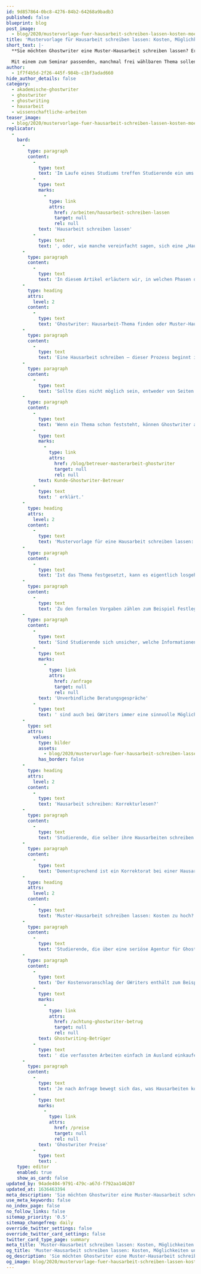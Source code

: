 ```yaml
---
id: 9d857864-0bc8-4276-84b2-64268a9badb3
published: false
blueprint: blog
post_image:
  - blog/2020/mustervorlage-fuer-hausarbeit-schreiben-lassen-kosten-moeglichkeiten-und-ablauf/Mustervorlage-fur-Hausarbeit-schreiben-lassen.JPG
title: 'Mustervorlage für Hausarbeit schreiben lassen: Kosten, Möglichkeiten und Ablauf'
short_text: |-
  **Sie möchten Ghostwriter eine Muster-Hausarbeit schreiben lassen? Erfahren Sie alles über Kosten, Möglichkeiten und den Ablauf bei GWriters!**

  Mit einem zum Seminar passenden, manchmal frei wählbaren Thema sollen Studierende mit einer Hausarbeit zeigen, was sie gelernt haben – und dass sie wissenschaftlich schreiben können. Doch je nachdem, welche Kurse Studierende belegen und wie sie ihr Studium strukturieren, kann es schnell dazu kommen, dass sie pro Semester statt einer bis zu vier Hausarbeiten schreiben müssen. Oft reicht hierfür die Zeit nicht, gerade, wenn Studierende nebenbei jobben. Manchmal ist auch der Leistungsdruck zu groß, eine Krankheit kommt dazwischen oder es gehen schlicht und einfach die Ideen aus. Hierfür gibt es eine Lösung...
author:
  - 1f7f4b5d-2f26-445f-984b-c1bf3adad660
hide_author_details: false
category:
  - akademische-ghostwriter
  - ghostwriter
  - ghostwriting
  - hausarbeit
  - wissenschaftliche-arbeiten
teaser_image:
  - blog/2020/mustervorlage-fuer-hausarbeit-schreiben-lassen-kosten-moeglichkeiten-und-ablauf/Mustervorlage-fur-Hausarbeit-schreiben-lassen.JPG
replicator:
  -
    bard:
      -
        type: paragraph
        content:
          -
            type: text
            text: 'Im Laufe eines Studiums treffen Studierende ein ums andere Mal auf eine bestimmte Prüfungsleistung, die manche vor Herausforderungen stellt: die Hausarbeit. Eine Hausarbeit schreiben bedeutet, eine schriftliche Arbeit zu verfassen, die den Abschluss eines Seminars bildet und im Durchschnitt nicht mehr als fünfzehn Seiten umfasst. Mit einem zum Seminar passenden, manchmal frei wählbaren Thema sollen Studierende mit einer Hausarbeit zeigen, was sie gelernt haben – und dass sie wissenschaftlich schreiben können. Doch je nachdem, welche Kurse Studierende belegen und wie sie ihr Studium strukturieren, kann es schnell dazu kommen, dass sie pro Semester statt einer bis zu vier Hausarbeiten schreiben müssen. Oft reicht hierfür die Zeit nicht, gerade, wenn Studierende nebenbei jobben. Manchmal ist auch der Leistungsdruck zu groß, eine Krankheit kommt dazwischen oder es gehen schlicht und einfach die Ideen aus. Hierfür gibt es eine Lösung: sich von einem Ghostwriter die Mustervorlage für eine '
          -
            type: text
            marks:
              -
                type: link
                attrs:
                  href: /arbeiten/hausarbeit-schreiben-lassen
                  target: null
                  rel: null
            text: 'Hausarbeit schreiben lassen'
          -
            type: text
            text: ', oder, wie manche vereinfacht sagen, sich eine „Hausarbeit kaufen“.'
      -
        type: paragraph
        content:
          -
            type: text
            text: 'In diesem Artikel erläutern wir, in welchen Phasen des Schreibprozesses Studierende, die sich eine Mustervorlage für eine Hausarbeit schreiben lassen wollen, eine solche Unterstützung in Anspruch nehmen können. Neben diesem Schritt, eine „Hausarbeit kaufen“ zu wollen, zeigen wir euch auch noch andere Möglichkeiten auf, sich durch einen Ghostwriter Hilfe zu holen. Und natürlich vergessen wir auch nicht, darauf einzugehen, ob Hilfe bei einer Hausarbeit durch Ghostwriter günstig oder teuer ist oder sein muss.'
      -
        type: heading
        attrs:
          level: 2
        content:
          -
            type: text
            text: 'Ghostwriter: Hausarbeit-Thema finden oder Muster-Hausarbeit schreiben lassen'
      -
        type: paragraph
        content:
          -
            type: text
            text: 'Eine Hausarbeit schreiben – dieser Prozess beginnt immer damit, ein passendes Thema zu finden. Ein geeignetes Thema sollte mit den Schwerpunkten des belegten Seminars korrelieren, zumindest teilweise auf den behandelten Primär- und Sekundärquellen aufbauen und für die wissenschaftliche Theorie neue Forschungsfragen ermöglichen. Es sollte außerdem die Möglichkeit bieten, dass Studierende demonstrieren können, welches Wissen sie sich im Rahmen des Seminars angeeignet haben. Und zu guter Letzt kann es nicht schaden, wenn das Thema die Person, die es gewählt hat, auch noch interessiert. Zur Themenwahl können sich Studierende meist Hilfe und Rat bei den Lehrkräften holen, die das Seminar abgehalten haben.'
      -
        type: paragraph
        content:
          -
            type: text
            text: 'Sollte dies nicht möglich sein, entweder von Seiten der Studierenden oder der Lehrkräfte her, können bei der Hausarbeit Ghostwriter ebenfalls Hilfe und Rat bieten. Wer zur Themensuche für seine Hausarbeit Ghostwriter heranzieht, sollte folgende Punkte beachten: Je mehr Informationen der Ghostwriter über das Seminar und die Vorstellungen Studierender hat, umso einfacher wird es für sie oder ihn, ein passendes Thema vorzuschlagen. Es lohnt sich, eine Übersicht über die Themen der einzelnen Seminarsitzungen und die besprochenen Inhalte zusammenzustellen und an den Ghostwriter weiterzuleiten. Wenn bereits eigene Ideen im Raum schweben, sollten diese auch beigefügt werden. Vom wenig konkreten „Hausarbeit schreiben über moralische Frage“ zum sehr spezifischen „Hausarbeit schreiben über die dramaturgische Leistung in der zweiten Hälfte des Films aus der dritten Seminarsitzung unter Zuhilfenahme von Kants Kategorischem Imperativ“ – jeder Hinweis hilft Ghostwritern dabei, ein geeignetes Thema zu finden. Studierende können natürlich auch mehrere Themenvorschläge anfragen, aus denen sie dann auswählen können.'
      -
        type: paragraph
        content:
          -
            type: text
            text: 'Wenn ein Thema schon feststeht, können Ghostwriter außerdem bei der Quellenrecherche oder beim Erstellen einer Gliederung helfen. Wichtig ist, dass Studierende auch hier ihre Wünsche und die Ansprüche Dozierender klar kommunizieren. Denn die Rolle Dozierender und ihrer Meinungen beim Schreib- und Bewertungsprozess von Hausarbeiten ist nicht zu unterschätzen, wie unser letzter Blogartikel über das Dreiecksverhältnis '
          -
            type: text
            marks:
              -
                type: link
                attrs:
                  href: /blog/betreuer-masterarbeit-ghostwriter
                  target: null
                  rel: null
            text: Kunde-Ghostwriter-Betreuer
          -
            type: text
            text: ' erklärt.'
      -
        type: heading
        attrs:
          level: 2
        content:
          -
            type: text
            text: 'Mustervorlage für eine Hausarbeit schreiben lassen: „Hausarbeit kaufen“?'
      -
        type: paragraph
        content:
          -
            type: text
            text: 'Ist das Thema festgesetzt, kann es eigentlich losgehen. Zeitnot, Schreibblockaden, Krankheiten und Zwischenfälle können jedoch auch hier dazu führen, dass ein Ghostwriter Hilfe leisten soll. Doch welche Unterstützung kann er oder sie bieten? Im Schreibprozess ist es möglich, dass Studierende eine „Hausarbeit kaufen“, also eine Mustervorlage für eine Hausarbeit schreiben lassen. Damit der Ghostwriter bei der Mustervorlage gute Arbeit leisten kann, ist es am besten, wenn er oder sie folgende Informationen von Studierenden erhält: Das Fach, den Titel oder das Thema des Seminars, wenn schon bekannt: den Titel der Hausarbeit, die im Seminar besprochenen Theorien und die herangezogenen Quellen, die formalen Vorgaben und die Ideen der Person, die sich eine Mustervorlage für eine Hausarbeit schreiben lassen will.'
      -
        type: paragraph
        content:
          -
            type: text
            text: 'Zu den formalen Vorgaben zählen zum Beispiel Festlegungen zu Schriftgröße und Seitenrand, aber auch die minimale und maximale Seitenanzahl und in manchen Fällen Anweisungen zur Art der Argumentation oder der Gliederung in der Hausarbeit.'
      -
        type: paragraph
        content:
          -
            type: text
            text: 'Sind Studierende sich unsicher, welche Informationen sie bereitstellen sollen, können sie sich im Vorfeld beraten lassen. '
          -
            type: text
            marks:
              -
                type: link
                attrs:
                  href: /anfrage
                  target: null
                  rel: null
            text: 'Unverbindliche Beratungsgespräche'
          -
            type: text
            text: ' sind auch bei GWriters immer eine sinnvolle Möglichkeit, um den Prozess des Ghostwritings in die Gänge zu bringen. Einige der Unterstützungsmöglichkeiten auf dem Weg zur Hausarbeit, über die die Projektleitenden von GWriters informieren können, sind in Abbildung 1 dargestellt.'
      -
        type: set
        attrs:
          values:
            type: bilder
            assets:
              - blog/2020/mustervorlage-fuer-hausarbeit-schreiben-lassen-kosten-moeglichkeiten-und-ablauf/2020-03-13-Table_rework.png
            has_border: false
      -
        type: heading
        attrs:
          level: 2
        content:
          -
            type: text
            text: 'Hausarbeit schreiben: Korrekturlesen?'
      -
        type: paragraph
        content:
          -
            type: text
            text: 'Studierende, die selber ihre Hausarbeiten schreiben wollen, statt sich beim Schreiben Hilfe zu holen, können ebenfalls von der Unterstützung eines Ghostwriters profitieren. So kann zum Beispiel eine professionelle Korrektur der Hausarbeit durch einen Ghostwriter Zeit und Nerven sparen, wenn die Deadline näher rückt. Sind alle Überschriften formatiert, alle Forschungsfragen beantwortet und alle Quellen ins Literaturverzeichnis eingetragen, garantieren bei einer Hausarbeit Lektorat oder Korrektorat, dass die sogenannte „Betriebsblindheit“ nicht für unnötige Fehler sorgt – und Plagiatsprüfungen helfen, einer der größten wissenschaftlichen Verfehlungen vorzubeugen. Während Lektorate auch inhaltliche Aspekte beachten und die Hausarbeiten dabei wissenschaftlich überprüft werden, machen sich Korrektorate vor allem auf die Suche nach sprachlichen Fehlern und Tippfehlern.'
      -
        type: paragraph
        content:
          -
            type: text
            text: 'Dementsprechend ist ein Korrektorat bei einer Hausarbeit günstiger als ein Lektorat, da zum Beispiel keine Quellen überprüft werden. Doch beim Ghostwriting einer Hausarbeit günstig als Kriterium zu nehmen, ist nicht immer die sicherste Wahl.'
      -
        type: heading
        attrs:
          level: 2
        content:
          -
            type: text
            text: 'Muster-Hausarbeit schreiben lassen: Kosten zu hoch?'
      -
        type: paragraph
        content:
          -
            type: text
            text: 'Studierende, die über eine seriöse Agentur für Ghostwriting ihre Mustervorlagen, Themenberatungen, Lektorate, Korrektorate oder Plagiatsprüfungen in Auftrag geben, erhalten eine andere Leistung als bei manch einem Angebot, das eine Google-Suche zu „Hausarbeit günstig“ bringen mag.'
      -
        type: paragraph
        content:
          -
            type: text
            text: 'Der Kostenvoranschlag der GWriters enthält zum Beispiel die Kosten für die fachliche und wissenschaftliche Kompetenz der Agentur, die professionelle Betreuung durch individuelle Projektmanager, die Bearbeitung eines Auftrages durch spezialisierte akademische Ghostwriter und schließlich Kosten für ein abschließendes Korrektorat und Lektorat, die die hohe Qualität einer Hausarbeit zusätzlich garantieren. Diese Leistungen können selbstständige Ghostwriter oder Billig-Ghostwriter-Agenturen, die mit günstigen Preisen werben, oftmals nicht bieten. Und wird ein Angebot gar zu günstig, müssen Studierende sich durchaus auch vor Betrug in Acht nehmen: Seriöse akademische Ghostwriter würden Ihre Leistung nicht zu Dumping-Löhnen anbieten. In solchen Fällen kann es dann durchaus passieren, dass unseriöse '
          -
            type: text
            marks:
              -
                type: link
                attrs:
                  href: /achtung-ghostwriter-betrug
                  target: null
                  rel: null
            text: Ghostwriting-Betrüger
          -
            type: text
            text: ' die verfassten Arbeiten einfach im Ausland einkaufen oder sogar plagiieren und anschließend ins Deutsche übersetzen.'
      -
        type: paragraph
        content:
          -
            type: text
            text: 'Je nach Anfrage bewegt sich das, was Hausarbeiten kosten, zudem in verschiedenen Bereichen: Kostenvoranschläge können sich über zwei- bis vierstellige Beträge erstrecken. Welche Hausarbeit günstig und welche teuer ist, liegt somit auch an den Voraussetzungen der Studierenden und der Art ihrer Anfragen. Details hierzu können in einem Erstgespräch geklärt werden. Vorläufige Informationen zu anfallenden Kosten bietet auch unser Rechner für '
          -
            type: text
            marks:
              -
                type: link
                attrs:
                  href: /preise
                  target: null
                  rel: null
            text: 'Ghostwriter Preise'
          -
            type: text
            text: .
    type: editor
    enabled: true
    show_as_card: false
updated_by: 94ade404-9791-479c-a67d-f792aa146207
updated_at: 1636463394
meta_description: 'Sie möchten Ghostwriter eine Muster-Hausarbeit schreiben lassen? Erfahren Sie alles über Kosten, Möglichkeiten und den Ablauf bei GWriters!'
use_meta_keywords: false
no_index_page: false
no_follow_links: false
sitemap_priority: '0.5'
sitemap_changefreq: daily
override_twitter_settings: false
override_twitter_card_settings: false
twitter_card_type_page: summary
meta_title: 'Muster-Hausarbeit schreiben lassen: Kosten, Möglichkeiten und Ablauf'
og_title: 'Muster-Hausarbeit schreiben lassen: Kosten, Möglichkeiten und Ablauf'
og_description: 'Sie möchten Ghostwriter eine Muster-Hausarbeit schreiben lassen? Erfahren Sie alles über Kosten, Möglichkeiten und den Ablauf bei GWriters!'
og_image: blog/2020/mustervorlage-fuer-hausarbeit-schreiben-lassen-kosten-moeglichkeiten-und-ablauf/Mustervorlage-fur-Hausarbeit-schreiben-lassen.JPG
---
```

